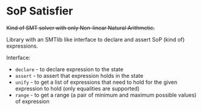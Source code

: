 # SoP Satisfier

~~Kind of SMT solver with only Non-linear Natural Arithmetic.~~

Library with an SMTlib like interface to declare and assert SoP (kind of) expressions.

Interface:
- `declare` - to declare expression to the state
- `assert` - to assert that expression holds in the state
- `unify` - to get a list of expressions that need to hold for the given expression to hold (only equalities are supported)
- `range` - to get a range (a pair of minimum and maximum possible values) of expression
